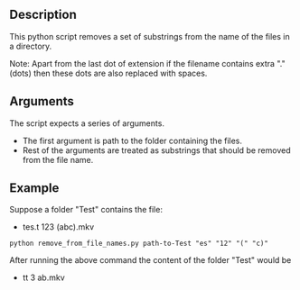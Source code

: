 ## Description

This python script removes a set of substrings from the name of the files in a directory.

Note: Apart from the last dot of extension if the filename contains extra "." (dots) then these dots are also replaced with spaces.

## Arguments

The script expects a series of arguments. 

- The first argument is path to the folder containing the files.
- Rest of the arguments are treated as substrings that should be removed from the file name.

## Example

Suppose a folder "Test" contains the file:
- tes.t 123 (abc).mkv

`python remove_from_file_names.py path-to-Test "es" "12" "(" "c)"`

After running the above command the content of the folder "Test" would be
- tt 3 ab.mkv


